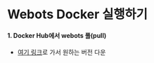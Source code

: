 # Webots Docker 실행하기 



#### 1. Docker Hub에서 webots 풀(pull)
* [여기 링크](https://hub.docker.com/r/cyberbotics/webots/tags?page=1&ordering=last_updated)로 가서 원하는 버전 다운 

<br/> 
